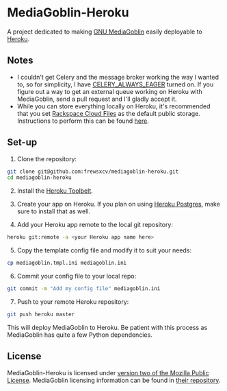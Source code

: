 # MediaGoblin-Heroku

A project dedicated to making [GNU MediaGoblin](http://mediagoblin.org) easily deployable to [Heroku](http://heroku.com).

## Notes

* I couldn't get Celery and the message broker working the way I wanted to, so for simplicity, I have [CELERY\_ALWAYS\_EAGER](http://docs.celeryproject.org/en/latest/configuration.html#celery-always-eager) turned on. If you figure out a way to get an external queue working on Heroku with MediaGoblin, send a pull request and I'll gladly accept it.
* While you can store everything locally on Heroku, it's recommended that you set [Rackspace Cloud Files](http://www.rackspace.com/cloud/files/) as the default public storage. Instructions to perform this can be found [here](http://wiki.mediagoblin.org/Configure_MediaGoblin#Setting_up_Cloud_Files_public_storage).

## Set-up

1. Clone the repository:

  ```sh
  git clone git@github.com:frewsxcv/mediagoblin-heroku.git
  cd mediagoblin-heroku
  ```

2. Install the [Heroku Toolbelt](https://toolbelt.heroku.com/).

3. Create your app on Heroku. If you plan on using [Heroku Postgres](https://postgres.heroku.com/), make sure to install that as well.

4. Add your Heroku app remote to the local git repository:

  ```sh
  heroku git:remote -a <your Heroku app name here>
  ```

5. Copy the template config file and modify it to suit your needs:

  ```sh
  cp mediagoblin.tmpl.ini mediagoblin.ini
  ```

6. Commit your config file to your local repo:

  ```sh
  git commit -m "Add my config file" mediagoblin.ini
  ```

7. Push to your remote Heroku repository:

  ```sh
  git push heroku master
  ```

  This will deploy MediaGoblin to Heroku. Be patient with this process as MediaGoblin has quite a few Python dependencies.

## License

MediaGoblin-Heroku is licensed under [version two of the Mozilla Public License](LICENSE.md). MediaGoblin licensing information can be found in [their repository](https://gitorious.org/mediagoblin/mediagoblin/source/HEAD:COPYING).
